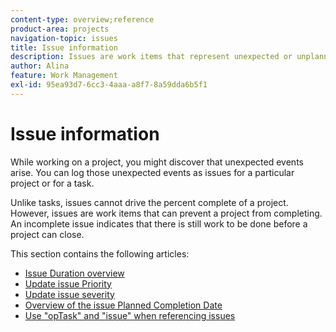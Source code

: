 ```yaml
---
content-type: overview;reference
product-area: projects
navigation-topic: issues
title: Issue information
description: Issues are work items that represent unexpected or unplanned work on a project. The following articles contain information about issues. 
author: Alina
feature: Work Management
exl-id: 95ea93d7-6cc3-4aaa-a8f7-8a59dda6b5f1
---
```

# Issue information

While working on a project, you might discover that unexpected events arise. You can log those unexpected events as issues for a particular project or for a task. 

Unlike tasks, issues cannot drive the percent complete of a project. However, issues are work items that can prevent a project from completing. An incomplete issue indicates that there is still work to be done before a project can close. 

This section contains the following articles:

* [Issue Duration overview](../../../manage-work/issues/issue-information/issue-duration.md) 
* [Update issue Priority](../../../manage-work/issues/issue-information/update-issue-priority.md) 
* [Update issue severity](../../../manage-work/issues/issue-information/update-issue-severity.md) 
* [Overview of the issue Planned Completion Date](../../../manage-work/issues/issue-information/issue-planned-completion-date.md) 
* [Use "opTask" and "issue" when referencing issues](../../../manage-work/issues/issue-information/use-optask-instead-of-issue.md)
